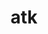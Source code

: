 ---
title: "atk"
layout: cache
categories: [package, develop]
meta: {"versions": ["2.38.0"], "compilers": ["gcc@=11.4.0", "oneapi@=2024.2.0"], "oss": ["ubuntu22.04"], "platforms": ["linux"], "targets": ["x86_64_v3"], "stacks": ["e4s", "e4s-oneapi", "root"], "num_specs": 15, "num_specs_by_stack": {"root": 15, "e4s": 5, "e4s-oneapi": 10}}
spec_details: [{"hash": "fyjucrwxxnbschmwwu3qdg2hwjebrvpi", "compiler": "gcc@=11.4.0", "versions": ["2.38.0"], "os": "ubuntu22.04", "platform": "linux", "target": "x86_64_v3", "variants": ["build_system=generic"], "stacks": ["root", "e4s"], "size": "-", "tarball": "https://binaries.spack.io/develop/build_cache/linux-ubuntu22.04-x86_64_v3/gcc-11.4.0/atk-2.38.0/linux-ubuntu22.04-x86_64_v3-gcc-11.4.0-atk-2.38.0-fyjucrwxxnbschmwwu3qdg2hwjebrvpi.spack"}, {"hash": "cvn5whtaj4ybgfu5y4eqzmv2gwpjmqy6", "compiler": "gcc@=11.4.0", "versions": ["2.38.0"], "os": "ubuntu22.04", "platform": "linux", "target": "x86_64_v3", "variants": ["build_system=generic"], "stacks": ["root", "e4s"], "size": "-", "tarball": "https://binaries.spack.io/develop/build_cache/linux-ubuntu22.04-x86_64_v3/gcc-11.4.0/atk-2.38.0/linux-ubuntu22.04-x86_64_v3-gcc-11.4.0-atk-2.38.0-cvn5whtaj4ybgfu5y4eqzmv2gwpjmqy6.spack"}, {"hash": "upxsuoya5lcprukwg2nqqmqe7ct6abdk", "compiler": "gcc@=11.4.0", "versions": ["2.38.0"], "os": "ubuntu22.04", "platform": "linux", "target": "x86_64_v3", "variants": ["build_system=generic"], "stacks": ["root", "e4s"], "size": "-", "tarball": "https://binaries.spack.io/develop/build_cache/linux-ubuntu22.04-x86_64_v3/gcc-11.4.0/atk-2.38.0/linux-ubuntu22.04-x86_64_v3-gcc-11.4.0-atk-2.38.0-upxsuoya5lcprukwg2nqqmqe7ct6abdk.spack"}, {"hash": "gglj2gvelxuyjhsl4bkrx4aqlcngd5uh", "compiler": "gcc@=11.4.0", "versions": ["2.38.0"], "os": "ubuntu22.04", "platform": "linux", "target": "x86_64_v3", "variants": ["build_system=generic"], "stacks": ["root", "e4s"], "size": "-", "tarball": "https://binaries.spack.io/develop/build_cache/linux-ubuntu22.04-x86_64_v3/gcc-11.4.0/atk-2.38.0/linux-ubuntu22.04-x86_64_v3-gcc-11.4.0-atk-2.38.0-gglj2gvelxuyjhsl4bkrx4aqlcngd5uh.spack"}, {"hash": "yl4y6tyubr4kjilmc4a7dtx4cgf7ep2e", "compiler": "gcc@=11.4.0", "versions": ["2.38.0"], "os": "ubuntu22.04", "platform": "linux", "target": "x86_64_v3", "variants": ["build_system=generic"], "stacks": ["root", "e4s"], "size": "-", "tarball": "https://binaries.spack.io/develop/build_cache/linux-ubuntu22.04-x86_64_v3/gcc-11.4.0/atk-2.38.0/linux-ubuntu22.04-x86_64_v3-gcc-11.4.0-atk-2.38.0-yl4y6tyubr4kjilmc4a7dtx4cgf7ep2e.spack"}, {"hash": "7zc4qv7zwsnqhnhtzwpqzrpbj7d5s6p4", "compiler": "oneapi@=2024.2.0", "versions": ["2.38.0"], "os": "ubuntu22.04", "platform": "linux", "target": "x86_64_v3", "variants": ["build_system=generic"], "stacks": ["e4s-oneapi", "root"], "size": "-", "tarball": "https://binaries.spack.io/develop/build_cache/linux-ubuntu22.04-x86_64_v3/oneapi-2024.2.0/atk-2.38.0/linux-ubuntu22.04-x86_64_v3-oneapi-2024.2.0-atk-2.38.0-7zc4qv7zwsnqhnhtzwpqzrpbj7d5s6p4.spack"}, {"hash": "ydadl2dcrdjsahrjvl45eh4fxrgqmkgc", "compiler": "oneapi@=2024.2.0", "versions": ["2.38.0"], "os": "ubuntu22.04", "platform": "linux", "target": "x86_64_v3", "variants": ["build_system=generic"], "stacks": ["e4s-oneapi", "root"], "size": "-", "tarball": "https://binaries.spack.io/develop/build_cache/linux-ubuntu22.04-x86_64_v3/oneapi-2024.2.0/atk-2.38.0/linux-ubuntu22.04-x86_64_v3-oneapi-2024.2.0-atk-2.38.0-ydadl2dcrdjsahrjvl45eh4fxrgqmkgc.spack"}, {"hash": "s3oqs52nntchkcodcynd473wgoq2wi3i", "compiler": "oneapi@=2024.2.0", "versions": ["2.38.0"], "os": "ubuntu22.04", "platform": "linux", "target": "x86_64_v3", "variants": ["build_system=generic"], "stacks": ["e4s-oneapi", "root"], "size": "-", "tarball": "https://binaries.spack.io/develop/build_cache/linux-ubuntu22.04-x86_64_v3/oneapi-2024.2.0/atk-2.38.0/linux-ubuntu22.04-x86_64_v3-oneapi-2024.2.0-atk-2.38.0-s3oqs52nntchkcodcynd473wgoq2wi3i.spack"}, {"hash": "bumuibyty3kxozz4hdyyxrwkqxabntmv", "compiler": "oneapi@=2024.2.0", "versions": ["2.38.0"], "os": "ubuntu22.04", "platform": "linux", "target": "x86_64_v3", "variants": ["build_system=generic"], "stacks": ["e4s-oneapi", "root"], "size": "-", "tarball": "https://binaries.spack.io/develop/build_cache/linux-ubuntu22.04-x86_64_v3/oneapi-2024.2.0/atk-2.38.0/linux-ubuntu22.04-x86_64_v3-oneapi-2024.2.0-atk-2.38.0-bumuibyty3kxozz4hdyyxrwkqxabntmv.spack"}, {"hash": "ykx3e7gmtlulmuez7442ebbv5kkvwpso", "compiler": "oneapi@=2024.2.0", "versions": ["2.38.0"], "os": "ubuntu22.04", "platform": "linux", "target": "x86_64_v3", "variants": ["build_system=generic"], "stacks": ["e4s-oneapi", "root"], "size": "-", "tarball": "https://binaries.spack.io/develop/build_cache/linux-ubuntu22.04-x86_64_v3/oneapi-2024.2.0/atk-2.38.0/linux-ubuntu22.04-x86_64_v3-oneapi-2024.2.0-atk-2.38.0-ykx3e7gmtlulmuez7442ebbv5kkvwpso.spack"}, {"hash": "pqvwte3efon2ulllggtvnttvqrwkexcd", "compiler": "oneapi@=2024.2.0", "versions": ["2.38.0"], "os": "ubuntu22.04", "platform": "linux", "target": "x86_64_v3", "variants": ["build_system=generic"], "stacks": ["e4s-oneapi", "root"], "size": "-", "tarball": "https://binaries.spack.io/develop/build_cache/linux-ubuntu22.04-x86_64_v3/oneapi-2024.2.0/atk-2.38.0/linux-ubuntu22.04-x86_64_v3-oneapi-2024.2.0-atk-2.38.0-pqvwte3efon2ulllggtvnttvqrwkexcd.spack"}, {"hash": "guawboo6lgwsbigx3kdernhelvngipl7", "compiler": "oneapi@=2024.2.0", "versions": ["2.38.0"], "os": "ubuntu22.04", "platform": "linux", "target": "x86_64_v3", "variants": ["build_system=generic"], "stacks": ["e4s-oneapi", "root"], "size": "-", "tarball": "https://binaries.spack.io/develop/build_cache/linux-ubuntu22.04-x86_64_v3/oneapi-2024.2.0/atk-2.38.0/linux-ubuntu22.04-x86_64_v3-oneapi-2024.2.0-atk-2.38.0-guawboo6lgwsbigx3kdernhelvngipl7.spack"}, {"hash": "7iwh7xcuegdzx33jrmdi25eqsolltjw7", "compiler": "oneapi@=2024.2.0", "versions": ["2.38.0"], "os": "ubuntu22.04", "platform": "linux", "target": "x86_64_v3", "variants": ["build_system=generic"], "stacks": ["e4s-oneapi", "root"], "size": "-", "tarball": "https://binaries.spack.io/develop/build_cache/linux-ubuntu22.04-x86_64_v3/oneapi-2024.2.0/atk-2.38.0/linux-ubuntu22.04-x86_64_v3-oneapi-2024.2.0-atk-2.38.0-7iwh7xcuegdzx33jrmdi25eqsolltjw7.spack"}, {"hash": "e2baz6wmq6ezrlplymymyswsbkzawcku", "compiler": "oneapi@=2024.2.0", "versions": ["2.38.0"], "os": "ubuntu22.04", "platform": "linux", "target": "x86_64_v3", "variants": ["build_system=generic"], "stacks": ["e4s-oneapi", "root"], "size": "-", "tarball": "https://binaries.spack.io/develop/build_cache/linux-ubuntu22.04-x86_64_v3/oneapi-2024.2.0/atk-2.38.0/linux-ubuntu22.04-x86_64_v3-oneapi-2024.2.0-atk-2.38.0-e2baz6wmq6ezrlplymymyswsbkzawcku.spack"}, {"hash": "yeiwupr3xi2gn4ieabm5jlzszbn7vboe", "compiler": "oneapi@=2024.2.0", "versions": ["2.38.0"], "os": "ubuntu22.04", "platform": "linux", "target": "x86_64_v3", "variants": ["build_system=generic"], "stacks": ["e4s-oneapi", "root"], "size": "-", "tarball": "https://binaries.spack.io/develop/build_cache/linux-ubuntu22.04-x86_64_v3/oneapi-2024.2.0/atk-2.38.0/linux-ubuntu22.04-x86_64_v3-oneapi-2024.2.0-atk-2.38.0-yeiwupr3xi2gn4ieabm5jlzszbn7vboe.spack"}]
---